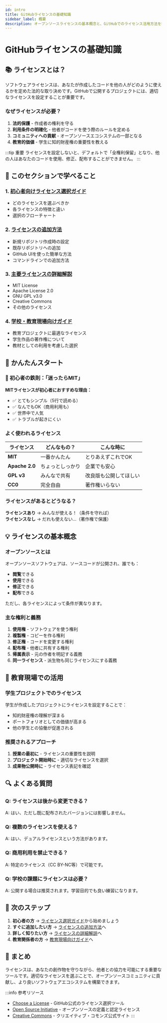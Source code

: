 ```yaml
---
id: intro
title: GitHubライセンスの基礎知識
sidebar_label: 概要
description: オープンソースライセンスの基本概念と、GitHubでのライセンス活用方法を学ぶ
---
```


# GitHubライセンスの基礎知識

## 📚 ライセンスとは？

ソフトウェアライセンスは、あなたが作成したコードを他の人がどのように使えるかを定めた法的な取り決めです。GitHubで公開するプロジェクトには、適切なライセンスを設定することが重要です。

### なぜライセンスが必要？

1. **法的保護** - 作成者の権利を守る
2. **利用条件の明確化** - 他者がコードを使う際のルールを定める
3. **コミュニティへの貢献** - オープンソースエコシステムの一部となる
4. **教育的価値** - 学生に知的財産権の重要性を教える

:::tip 重要
ライセンスを設定しないと、デフォルトで「全権利保留」となり、他の人はあなたのコードを使用、修正、配布することができません。
:::

## 🎯 このセクションで学べること

### 1. [初心者向けライセンス選択ガイド](./choosing-license)
- どのライセンスを選ぶべきか
- 各ライセンスの特徴と違い
- 選択のフローチャート

### 2. [ライセンスの追加方法](./adding-license)
- 新規リポジトリ作成時の設定
- 既存リポジトリへの追加
- GitHub UIを使った簡単な方法
- コマンドラインでの追加方法

### 3. [主要ライセンスの詳細解説](./license-details)
- MIT License
- Apache License 2.0
- GNU GPL v3.0
- Creative Commons
- その他のライセンス

### 4. [学校・教育現場向けガイド](./education-guide)
- 教育プロジェクトに最適なライセンス
- 学生作品の著作権について
- 教材としての利用を考慮した選択

## 🚀 かんたんスタート

### 🌟 初心者の鉄則：「迷ったらMIT」

**MITライセンスが初心者におすすめな理由：**
- ✅ とてもシンプル（5行で読める）
- ✅ なんでもOK（商用利用も）
- ✅ 世界中で人気
- ✅ トラブルが起きにくい

### よく使われるライセンス

| ライセンス | どんなもの？ | こんな時に |
|----------|------|--------------|
| **MIT** | 一番かんたん | とりあえずこれでOK |
| **Apache 2.0** | ちょっとしっかり | 企業でも安心 |
| **GPL v3** | みんなで共有 | 改良版も公開してほしい |
| **CC0** | 完全自由 | 著作権いらない |

### ライセンスがあるとどうなる？

**ライセンスあり** → みんなが使える！（条件を守れば）  
**ライセンスなし** → だれも使えない...（著作権で保護）

## 💡 ライセンスの基本概念

### オープンソースとは

オープンソースソフトウェアは、ソースコードが公開され、誰でも：
- **閲覧**できる
- **使用**できる
- **修正**できる
- **配布**できる

ただし、各ライセンスによって条件が異なります。

### 主な権利と義務

1. **使用権** - ソフトウェアを使う権利
2. **複製権** - コピーを作る権利
3. **修正権** - コードを変更する権利
4. **配布権** - 他者に共有する権利
5. **帰属表示** - 元の作者を明記する義務
6. **同一ライセンス** - 派生物も同じライセンスにする義務

## 🏫 教育現場での活用

### 学生プロジェクトでのライセンス

学生が作成したプロジェクトにライセンスを設定することで：
- 知的財産権の理解が深まる
- ポートフォリオとしての価値が高まる
- 他の学生との協働が促進される

### 推奨されるアプローチ

1. **授業の最初に** - ライセンスの重要性を説明
2. **プロジェクト開始時に** - 適切なライセンスを選択
3. **成果物公開時に** - ライセンス表記を確認

## 🔍 よくある質問

### Q: ライセンスは後から変更できる？
A: はい、ただし既に配布されたバージョンには影響しません。

### Q: 複数のライセンスを使える？
A: はい、デュアルライセンスという方法があります。

### Q: 商用利用を禁止できる？
A: 特定のライセンス（CC BY-NC等）で可能です。

### Q: 学校の課題にライセンスは必要？
A: 公開する場合は推奨されます。学習目的でも良い練習になります。

## 📖 次のステップ

1. **初心者の方** → [ライセンス選択ガイド](./choosing-license)から始めましょう
2. **すぐに追加したい方** → [ライセンスの追加方法](./adding-license)へ
3. **詳しく知りたい方** → [ライセンスの詳細解説](./license-details)へ
4. **教育関係者の方** → [教育現場向けガイド](./education-guide)へ

## 🌟 まとめ

ライセンスは、あなたの創作物を守りながら、他者との協力を可能にする重要なツールです。適切なライセンスを選ぶことで、オープンソースコミュニティに貢献し、より良いソフトウェアエコシステムを構築できます。

:::info 参考リソース
- [Choose a License](https://choosealicense.com/) - GitHub公式のライセンス選択ツール
- [Open Source Initiative](https://opensource.org/) - オープンソースの定義と認定ライセンス
- [Creative Commons](https://creativecommons.org/) - クリエイティブ・コモンズ公式サイト
:::